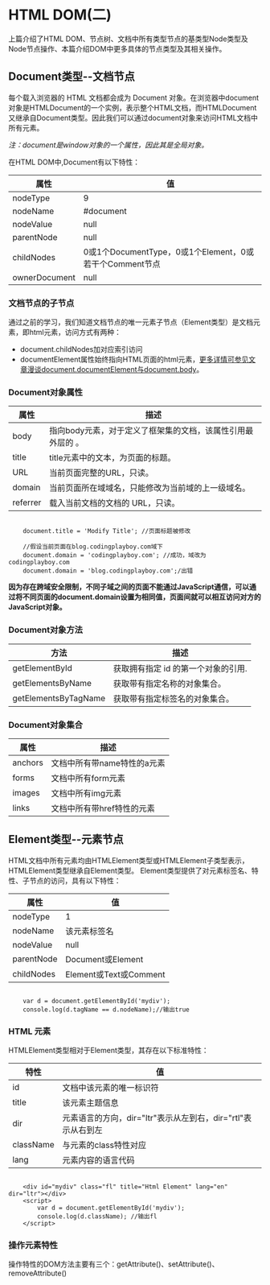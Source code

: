 # HTML DOM(二)
上篇介绍了HTML DOM、节点树、文档中所有类型节点的基类型Node类型及Node节点操作、本篇介绍DOM中更多具体的节点类型及其相关操作。

## Document类型--文档节点
每个载入浏览器的 HTML 文档都会成为 Document 对象。在浏览器中document对象是HTMLDocument的一个实例，表示整个HTML文档，而HTMLDocument又继承自Document类型。因此我们可以通过document对象来访问HTML文档中所有元素。

*注：document是window对象的一个属性，因此其是全局对象。*

在HTML DOM中,Document有以下特性：

属性          |值
--------------|---------
nodeType      |9
nodeName      |#document
nodeValue     |null
parentNode    |null
childNodes    |0或1个DocumentType，0或1个Element，0或若干个Comment节点
ownerDocument |null

### 文档节点的子节点
通过之前的学习，我们知道文档节点的唯一元素子节点（Element类型）是文档元素，即html元素，访问方式有两种：

- document.childNodes加对应索引访问
- documentElement属性始终指向HTML页面的html元素，[更多详情可参见文章漫谈document.documentElement与document.body](http://blog.codingplayboy.com/index.php/2016/01/26/html_docbody/)。

### Document对象属性
属性            |描述
----------------|---------------
body            |指向body元素，对于定义了框架集的文档，该属性引用最外层的 <frameset>。
title           |title元素中的文本，为页面的标题。
URL             |当前页面完整的URL，只读。
domain          |当前页面所在域域名，只能修改为当前域的上一级域名。
referrer        |载入当前文档的文档的 URL，只读。

```

    document.title = 'Modify Title'; //页面标题被修改
    
    //假设当前页面在blog.codingplayboy.com域下
    document.domain = 'codingplayboy.com'; //成功，域改为codingplayboy.com
    document.domain = 'blog.codingplayboy.com';/出错
```

**因为存在跨域安全限制，不同子域之间的页面不能通过JavaScript通信，可以通过将不同页面的document.domain设置为相同值，页面间就可以相互访问对方的JavaScript对象。**

### Document对象方法
方法                      |描述
--------------------------|---------------
getElementById            |获取拥有指定 id 的第一个对象的引用.
getElementsByName         |获取带有指定名称的对象集合。
getElementsByTagName      |获取带有指定标签名的对象集合。

### Document对象集合
属性                      |描述
--------------------------|---------------
anchors                   |文档中所有带name特性的a元素
forms                     |文档中所有form元素
images                    |文档中所有img元素
links                     |文档中所有带href特性的元素

## Element类型--元素节点
HTML文档中所有元素均由HTMLElement类型或HTMLElement子类型表示，HTMLElement类型继承自Element类型。
Element类型提供了对元素标签名、特性、子节点的访问，具有以下特性：

属性          |值
--------------|---------
nodeType      |1
nodeName      |该元素标签名
nodeValue     |null
parentNode    |Document或Element
childNodes    |Element或Text或Comment

```

    var d = document.getElementById('mydiv');
    console.log(d.tagName == d.nodeName);//输出true
```

### HTML 元素
HTMLElement类型相对于Element类型，其存在以下标准特性：

特性          |值
--------------|---------
id            |文档中该元素的唯一标识符
title         |该元素主题信息
dir           |元素语言的方向，dir="ltr"表示从左到右，dir="rtl"表示从右到左
className     |与元素的class特性对应
lang          |元素内容的语言代码

```

    <div id="mydiv" class="fl" title="Html Element" lang="en" dir="ltr"></div>
    <script>
        var d = document.getElementById('mydiv');
        console.log(d.className); //输出fl
    </script>
```
### 操作元素特性
操作特性的DOM方法主要有三个：getAttribute()、setAttribute()、removeAttribute()
